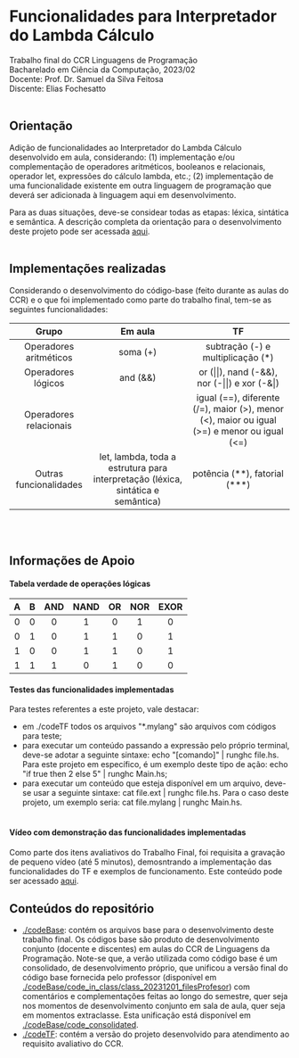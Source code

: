 
# Funcionalidades para Interpretador do Lambda Cálculo

Trabalho final do CCR Linguagens de Programação<br>
Bacharelado em Ciência da Computação, 2023/02<br>
Docente: Prof. Dr. Samuel da Silva Feitosa<br>
Discente: Elias Fochesatto<br><br>

## Orientação 

Adição de funcionalidades ao Interpretador do Lambda Cálculo desenvolvido em aula, considerando: (1) implementação e/ou complementação de operadores aritméticos, booleanos e relacionais, operador let, expressões do cálculo lambda, etc.; (2) implementação de uma funcionalidade existente em outra linguagem de programação que deverá ser adicionada à linguagem aqui em desenvolvimento. 

Para as duas situações, deve-se considear todas as etapas: léxica, sintática e semântica. A descrição completa da orientação para o desenvolvimento deste projeto pode ser acessada [aqui](https://github.com/efochesatto/LP_2023_TF/blob/main/TF_descricao.pdf). 
<br><br>

## Implementações realizadas

Considerando o desenvolvimento do código-base (feito durante as aulas do CCR) e o que foi implementado como parte do trabalho final, tem-se as seguintes funcionalidades: 

| Grupo | Em aula | TF |
| :---: | :---: | :---: | 
| Operadores aritméticos | soma (+) | subtração (-) e multiplicação (*) |
| Operadores lógicos | and (&&) | or (\|\|), nand (-&&), nor (-\|\|) e xor (-&\|) | 
| Operadores relacionais |  | igual (==), diferente (/=), maior (>), menor (<), maior ou igual (>=) e menor ou igual (<=) | 
| Outras funcionalidades | let, lambda, toda a estrutura para interpretação (léxica, sintática e semântica) | potência (\*\*), fatorial (\*\*\*) |
<br><br>

## Informações de Apoio 

#### Tabela verdade de operações lógicas
| A | B | AND | NAND | OR | NOR | EXOR |
| :---: | :---: | :---: | :---: | :---: | :---: | :---: |
| 0 | 0 | 0 | 1 | 0 | 1 | 0 |
| 0 | 1 | 0 | 1 | 1 | 0 | 1 | 
| 1 | 0 | 0 | 1 | 1 | 0 | 1 | 
| 1 | 1 | 1 | 0 | 1 | 0 | 0 |

#### Testes das funcionalidades implementadas

Para testes referentes a este projeto, vale destacar: 

- em ./codeTF todos os arquivos "*.mylang" são arquivos com códigos para teste; 
- para executar um conteúdo passando a expressão pelo próprio terminal, deve-se adotar a seguinte sintaxe: echo "\[comando\]" | runghc file.hs. Para este projeto em específico, é um exemplo deste tipo de ação: echo "if true then 2 else 5" | runghc Main.hs;
- para executar um conteúdo que esteja disponível em um arquivo, deve-se usar a seguinte sintaxe: cat file.ext | runghc file.hs. Para o caso deste projeto, um exemplo seria: cat file.mylang | runghc Main.hs.<br><br>

#### Vídeo com demonstração das funcionalidades implementadas

Como parte dos itens avaliativos do Trabalho Final, foi requisita a gravação de pequeno vídeo (até 5 minutos), demosntrando a implementação das funcionalidades do TF e exemplos de funcionamento. Este conteúdo pode ser acessado [aqui](). 


## Conteúdos do repositório

- [./codeBase](https://github.com/efochesatto/LP_2023_TF/tree/main/codeBase): contém os arquivos base para o desenvolvimento deste trabalho final. Os códigos base são produto de desenvolvimento conjunto (docente e discentes) em aulas do CCR de Linguagens da Programação. Note-se que, a verão utilizada como código base é um consolidado, de desenvolvimento próprio, que unificou a versão final do código base fornecida pelo professor (disponível em [./codeBase/code_in_class/class_20231201_filesProfesor](https://github.com/efochesatto/LP_2023_TF/tree/main/codeBase/code_in_class/class_20231201_filesProfesor)) com comentários e complementações feitas ao longo do semestre, quer seja nos momentos de desenvolvimento conjunto em sala de aula, quer seja em momentos extraclasse. Esta unificação está disponível em [./codeBase/code_consolidated](https://github.com/efochesatto/LP_2023_TF/tree/main/codeBase/%20code_consolidated).
- [./codeTF](https://github.com/efochesatto/LP_2023_TF/tree/main/codeTF): contém a versão do projeto desenvolvido para atendimento ao requisito avaliativo do CCR. 







